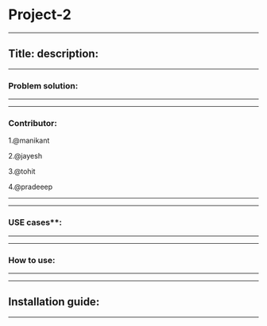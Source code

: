 # Project-2   
---
Title: 
description: 
---


---
### Problem solution:




---



---
### Contributor:
1.@manikant 

2.@jayesh

3.@tohit

4.@pradeeep

---


---
### USE cases**:  







---

---
###  How to use:







---




---
## Installation guide:











---
